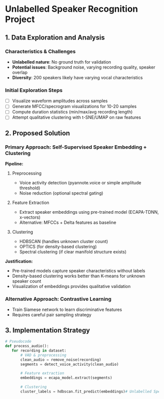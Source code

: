 # Unlabelled Speaker Recognition Project

## 1. Data Exploration and Analysis
### Characteristics & Challenges
- **Unlabelled nature**: No ground truth for validation
- **Potential issues**: Background noise, varying recording quality, speaker overlap
- **Diversity**: 200 speakers likely have varying vocal characteristics

### Initial Exploration Steps
- [ ] Visualize waveform amplitudes across samples
- [ ] Generate MFCC/specrogram visualizations for 10-20 samples
- [ ] Compute duration statistics (min/max/avg recording length)
- [ ] Attempt qualitative clustering with t-SNE/UMAP on raw features

## 2. Proposed Solution
### Primary Approach: Self-Supervised Speaker Embedding + Clustering
**Pipeline:**
1. Preprocessing
   - Voice activity detection (pyannote.voice or simple amplitude threshold)
   - Noise reduction (optional spectral gating)

2. Feature Extraction
   - Extract speaker embeddings using pre-trained model (ECAPA-TDNN, x-vectors)
   - Alternative: MFCCs + Delta features as baseline

3. Clustering
   - HDBSCAN (handles unknown cluster count)
   - OPTICS (for density-based clustering)
   - Spectral clustering (if clear manifold structure exists)

**Justification:**
- Pre-trained models capture speaker characteristics without labels
- Density-based clustering works better than K-means for unknown speaker count
- Visualization of embeddings provides qualitative validation

### Alternative Approach: Contrastive Learning
- Train Siamese network to learn discriminative features
- Requires careful pair sampling strategy

## 3. Implementation Strategy
```python
# Pseudocode
def process_audio():
   for recording in dataset:
       # VAD & preprocessing
       clean_audio = remove_noise(recording)
       segments = detect_voice_activity(clean_audio)
       
       # Feature extraction
       embeddings = ecapa_model.extract(segments)
       
       # Clustering
       cluster_labels = hdbscan.fit_predict(embeddings)# Unlabelled Speaker Recognition Project
